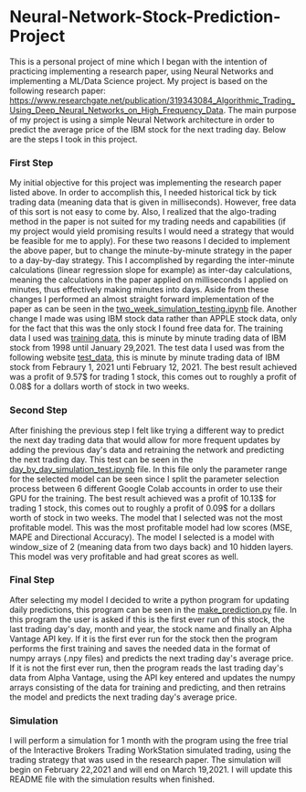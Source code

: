# Neural-Network-Stock-Prediction-Project
This is a personal project of mine which I began with the intention of practicing implementing a research paper, using Neural Networks and implementing a ML/Data Science project.
My project is based on the following research paper: https://www.researchgate.net/publication/319343084_Algorithmic_Trading_Using_Deep_Neural_Networks_on_High_Frequency_Data.
The main purpose of my project is using a simple Neural Network architecture in order to predict the average price of the IBM stock for the next trading day. Below are the steps I took in this project.

### First Step
My initial objective for this project was implementing the research paper listed above. In order to accomplish this, I needed historical tick by tick trading data (meaning data that is given in milliseconds). However, free data of this sort is not easy to come by. Also, I realized that the algo-trading method in the paper is not suited for my trading needs and capabilities (if my project would yield promising results I would need a strategy that would be feasible for me to apply). For these two reasons I decided to implement the above paper, but to change the minute-by-minute strategy in the paper to a day-by-day strategy. This I accomplished by regarding the inter-minute calculations (linear regression slope for example) as inter-day calculations, meaning the calculations in the paper applied on milliseconds I applied on minutes, thus effectively making minutes into days.
Aside from these changes I performed an almost straight forward implementation of the paper as can be seen in the [two_week_simulation_testing.ipynb](two_week_simulation_testing.ipynb) file. Another change I made was using IBM stock data rather than APPLE stock data, only for the fact that this was the only stock I found free data for. The training data I used was [training data](http://api.kibot.com/?action=history&symbol=IBM&interval=1&unadjusted=1&bp=1&user=guest), this is minute by minute trading data of IBM stock from 1998 until January 29,2021. The test data I used was from the following website [test_data](https://www.alphavantage.co/documentation/), this is minute by minute trading data of IBM stock from Febraury 1, 2021 unti February 12, 2021.
The best result achieved was a profit of 9.57$ for trading 1 stock, this comes out to roughly a profit of 0.08$ for a dollars worth of stock in two weeks.

### Second Step
After finishing the previous step I felt like trying a different way to predict the next day trading data that would allow for more frequent updates by adding the previous day's data and retraining the network and predicting the next trading day. This test can be seen in the [day_by_day_simulation_test.ipynb](day_by_day_simulation_test.ipynb) file.
In this file only the parameter range for the selected model can be seen since I split the parameter selection process between 6 different Google Colab accounts in order to use their GPU for the training. The best result achieved was a profit of 10.13$ for trading 1 stock, this comes out to roughly a profit of 0.09$ for a dollars worth of stock in two weeks.
The model that I selected was not the most profitable model. This was the most profitable model had low scores (MSE, MAPE and Directional Accuracy). The model I selected is a model with window_size of 2 (meaning data from two days back) and 10 hidden layers. This model was very profitable and had great scores as well.

### Final Step
After selecting my model I decided to write a python program for updating daily predictions, this program can be seen in the [make_prediction.py](make_prediction.py) file.
In this program the user is asked if this is the first ever run of this stock, the last trading day's day, month and year, the stock name and finally an Alpha Vantage API key. If it is the first ever run for the stock then the program performs the first training and saves the needed data in the format of numpy arrays (.npy files) and predicts the next trading day's average price. If it is not the first ever run, then the program reads the last trading day's data from Alpha Vantage, using the API key entered and updates the numpy arrays consisting of the data for training and predicting, and then retrains the model and predicts the next trading day's average price.

### Simulation
I will perform a simulation for 1 month with the program using the free trial of the Interactive Brokers Trading WorkStation simulated trading, using the trading strategy that was used in the research paper. The simulation will begin on February 22,2021 and will end on March 19,2021.
I will update this README file with the simulation results when finished.
